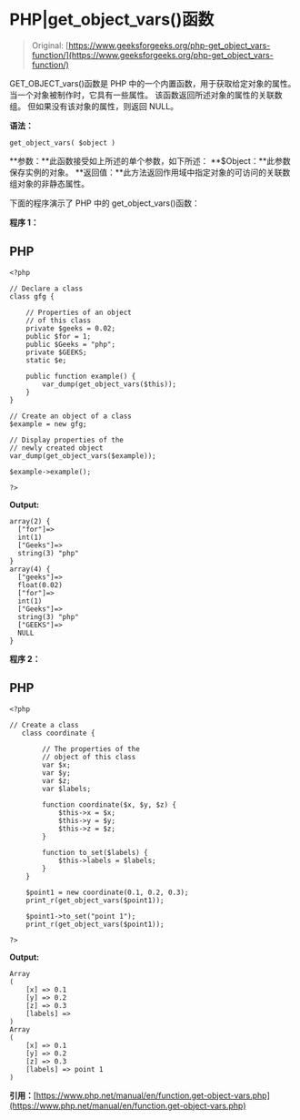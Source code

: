 # PHP|get_object_vars()函数

> Original: [https://www.geeksforgeeks.org/php-get_object_vars-function/](https://www.geeksforgeeks.org/php-get_object_vars-function/)

GET_OBJECT_vars()函数是 PHP 中的一个内置函数，用于获取给定对象的属性。 当一个对象被制作时，它具有一些属性。 该函数返回所述对象的属性的关联数组。 但如果没有该对象的属性，则返回 NULL。

**语法：**

```
get_object_vars( $object )
```

**参数：**此函数接受如上所述的单个参数，如下所述：
**$Object：**此参数保存实例的对象。
**返回值：**此方法返回作用域中指定对象的可访问的关联数组对象的非静态属性。

下面的程序演示了 PHP 中的 get_object_vars()函数：

**程序 1：**

## PHP

```
<?php

// Declare a class
class gfg {

    // Properties of an object
    // of this class
    private $geeks = 0.02;
    public $for = 1;
    public $Geeks = "php";
    private $GEEKS;
    static $e;

    public function example() {
        var_dump(get_object_vars($this));
    }
}

// Create an object of a class
$example = new gfg;

// Display properties of the
// newly created object
var_dump(get_object_vars($example));

$example->example();

?>
```

**Output:** 

```
array(2) {
  ["for"]=>
  int(1)
  ["Geeks"]=>
  string(3) "php"
}
array(4) {
  ["geeks"]=>
  float(0.02)
  ["for"]=>
  int(1)
  ["Geeks"]=>
  string(3) "php"
  ["GEEKS"]=>
  NULL
}
```

**程序 2：**

## PHP

```
<?php

// Create a class
   class coordinate {

        // The properties of the
        // object of this class
        var $x;
        var $y;
        var $z;
        var $labels;

        function coordinate($x, $y, $z) {
            $this->x = $x;
            $this->y = $y;
            $this->z = $z;
        }

        function to_set($labels) {
            $this->labels = $labels;
        }
    }

    $point1 = new coordinate(0.1, 0.2, 0.3);
    print_r(get_object_vars($point1));

    $point1->to_set("point 1");
    print_r(get_object_vars($point1));

?>
```

**Output:** 

```
Array
(
    [x] => 0.1
    [y] => 0.2
    [z] => 0.3
    [labels] => 
)
Array
(
    [x] => 0.1
    [y] => 0.2
    [z] => 0.3
    [labels] => point 1
)
```

**引用：**[https://www.php.net/manual/en/function.get-object-vars.php](https://www.php.net/manual/en/function.get-object-vars.php)